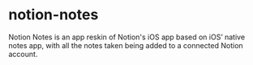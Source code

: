 # notion-notes
Notion Notes is an app reskin of Notion's iOS app based on iOS’ native notes app, with all the notes taken being added to a connected Notion account.
